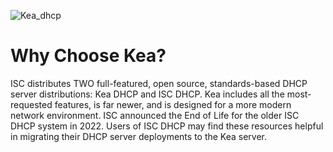![Kea_dhcp](https://kea.isc.org/img/common/kea_1.4.png)

# Why Choose Kea?

ISC distributes TWO full-featured, open source, standards-based DHCP server distributions: Kea DHCP and ISC DHCP. Kea includes all the most-requested features, is far newer, and is designed for a more modern network environment. ISC announced the End of Life for the older ISC DHCP system in 2022. Users of ISC DHCP may find these resources helpful in migrating their DHCP server deployments to the Kea server.